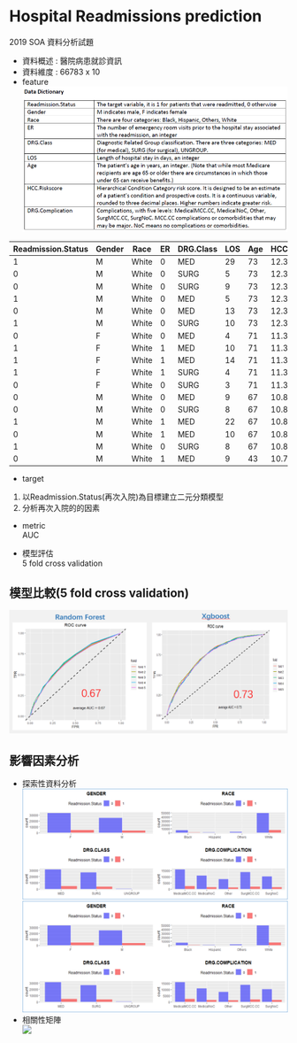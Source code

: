 # Hospital Readmissions prediction

2019 SOA 資料分析試題

* 資料概述 : 醫院病患就診資訊
* 資料維度 : 66783 x 10 
* feature<br>
  ![](feature.png)<br>

| Readmission.Status | Gender | Race  | ER | DRG.Class | LOS | Age | HCC.Riskscore | DRG.Complication |
|--------------------|--------|-------|----|-----------|-----|-----|---------------|------------------|
| 1                  | M      | White | 0  | MED       | 29  | 73  | 12.307        | Other            |
| 0                  | M      | White | 0  | SURG      | 5   | 73  | 12.307        | SurgNoC          |
| 0                  | M      | White | 0  | SURG      | 9   | 73  | 12.307        | SurgNoC          |
| 1                  | M      | White | 0  | MED       | 5   | 73  | 12.307        | MedicalNoC       |
| 0                  | M      | White | 0  | MED       | 13  | 73  | 12.307        | MedicalNoC       |
| 1                  | M      | White | 0  | SURG      | 10  | 73  | 12.307        | SurgMCC.CC       |
| 0                  | F      | White | 0  | MED       | 4   | 71  | 11.372        | MedicalNoC       |
| 1                  | F      | White | 1  | MED       | 10  | 71  | 11.372        | MedicalMCC.CC    |
| 1                  | F      | White | 1  | MED       | 14  | 71  | 11.372        | MedicalMCC.CC    |
| 1                  | F      | White | 1  | SURG      | 4   | 71  | 11.372        | SurgMCC.CC       |
| 0                  | F      | White | 0  | SURG      | 3   | 71  | 11.372        | SurgNoC          |
| 0                  | M      | White | 0  | MED       | 9   | 67  | 10.897        | MedicalMCC.CC    |
| 0                  | M      | White | 0  | SURG      | 8   | 67  | 10.897        | SurgMCC.CC       |
| 1                  | M      | White | 1  | MED       | 22  | 67  | 10.897        | MedicalNoC       |
| 0                  | M      | White | 1  | MED       | 10  | 67  | 10.897        | Other            |
| 1                  | M      | White | 0  | SURG      | 8   | 67  | 10.897        | SurgMCC.CC       |
| 0                  | M      | White | 1  | MED       | 9   | 43  | 10.764        | MedicalNoC       |
 
 
 * target<br>
1. 以Readmission.Status(再次入院)為目標建立二元分類模型<br>
2. 分析再次入院的的因素

* metric<br>
AUC

* 模型評估<br>
5 fold cross validation

## 模型比較(5 fold cross validation)

![](模型比較.png)

## 影響因素分析

* 探索性資料分析<br>
![](EDA.png)
![](EDA.png)
* 相關性矩陣<br>
![](https://github.com/Lun1997/Hospital-Readmissions-prediction/blob/main/correlation%20cofficient%20matrix.png)







